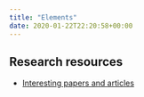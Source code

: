 ```yaml
---
title: "Elements"
date: 2020-01-22T22:20:58+00:00
---
```

## Research resources

* [Interesting papers and articles](./research-resources)

